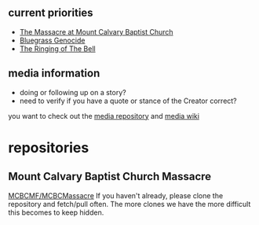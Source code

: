 ## current priorities
* [The Massacre at Mount Calvary Baptist Church](https://github.com/mission23/mission23/wiki/The-Massacre-of-Mount-Calvary-Baptist-Church) 
* [Bluegrass Genocide](https://github.com/mission23/mission23/wiki/The-Bluegrass-Genocide)
* [The Ringing of The Bell](https://github.com/Mission23/mission23/wiki/The-Ringing-Of-The-Bell)

## media information
* doing or following up on a story?
* need to verify if you have a quote or stance of the Creator correct? 

you want to check out the [media repository](https://github.com/mission23/media) and [media wiki](https://github.com/mission23/media/wiki) 

# repositories 
## Mount Calvary Baptist Church Massacre
[MCBCMF/MCBCMassacre](https://github.com/MCBCMF/MCBCMassacre) 
If you haven't already, please clone the repository and fetch/pull often. The more clones we have the more difficult this becomes to keep hidden. 

